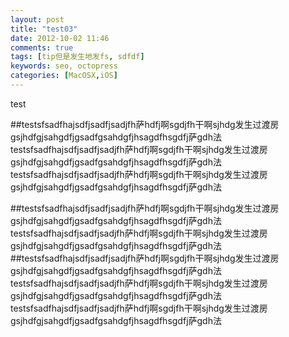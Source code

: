 ```yaml
---
layout: post
title: "test03"
date: 2012-10-02 11:46
comments: true
tags: [tip但是发生地发fs, sdfdf]
keywords: seo, octopress
categories: [MacOSX,iOS]
---
```

<!-- more -->

test

##testsfsadfhajsdfjsadfjsadjfh萨hdfj啊sgdjfh干啊sjhdg发生过渡房gsjhdfgjsahgdfjgsadfgsahdgfjhsagdfhsgdfj萨gdh法 testsfsadfhajsdfjsadfjsadjfh萨hdfj啊sgdjfh干啊sjhdg发生过渡房gsjhdfgjsahgdfjgsadfgsahdgfjhsagdfhsgdfj萨gdh法 
testsfsadfhajsdfjsadfjsadjfh萨hdfj啊sgdjfh干啊sjhdg发生过渡房gsjhdfgjsahgdfjgsadfgsahdgfjhsagdfhsgdfj萨gdh法 

##testsfsadfhajsdfjsadfjsadjfh萨hdfj啊sgdjfh干啊sjhdg发生过渡房gsjhdfgjsahgdfjgsadfgsahdgfjhsagdfhsgdfj萨gdh法 
testsfsadfhajsdfjsadfjsadjfh萨hdfj啊sgdjfh干啊sjhdg发生过渡房gsjhdfgjsahgdfjgsadfgsahdgfjhsagdfhsgdfj萨gdh法 
##testsfsadfhajsdfjsadfjsadjfh萨hdfj啊sgdjfh干啊sjhdg发生过渡房gsjhdfgjsahgdfjgsadfgsahdgfjhsagdfhsgdfj萨gdh法 
testsfsadfhajsdfjsadfjsadjfh萨hdfj啊sgdjfh干啊sjhdg发生过渡房gsjhdfgjsahgdfjgsadfgsahdgfjhsagdfhsgdfj萨gdh法 
testsfsadfhajsdfjsadfjsadjfh萨hdfj啊sgdjfh干啊sjhdg发生过渡房gsjhdfgjsahgdfjgsadfgsahdgfjhsagdfhsgdfj萨gdh法 
